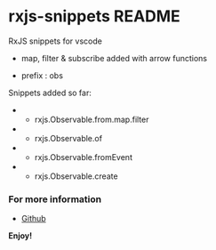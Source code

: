 # rxjs-snippets README

RxJS snippets for vscode

- map, filter & subscribe added with arrow functions

- prefix : obs

Snippets added so far:
- - rxjs.Observable.from.map.filter
- - rxjs.Observable.of
- - rxjs.Observable.fromEvent
- - rxjs.Observable.create


### For more information

* [Github](https://github.com/alanvivona/rxjs-snippets-vscode)

**Enjoy!**
